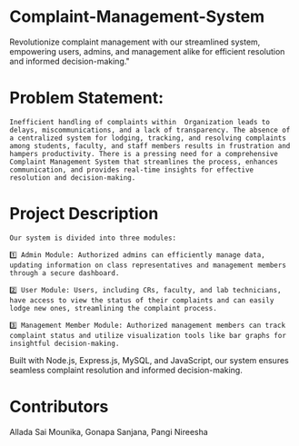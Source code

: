 # Complaint-Management-System
Revolutionize complaint management with our streamlined system, empowering users, admins, and management alike for efficient resolution and informed decision-making."
# Problem Statement:
    Inefficient handling of complaints within  Organization leads to delays, miscommunications, and a lack of transparency. The absence of a centralized system for lodging, tracking, and resolving complaints among students, faculty, and staff members results in frustration and hampers productivity. There is a pressing need for a comprehensive Complaint Management System that streamlines the process, enhances communication, and provides real-time insights for effective resolution and decision-making.

# Project Description
    Our system is divided into three modules:
    
    1️⃣ Admin Module: Authorized admins can efficiently manage data, updating information on class representatives and management members through a secure dashboard.
    
    2️⃣ User Module: Users, including CRs, faculty, and lab technicians, have access to view the status of their complaints and can easily lodge new ones, streamlining the complaint process.
    
    3️⃣ Management Member Module: Authorized management members can track complaint status and utilize visualization tools like bar graphs for insightful decision-making.
    
Built with Node.js, Express.js, MySQL, and JavaScript, our system ensures seamless complaint resolution and informed decision-making.
 # Contributors
Allada Sai Mounika,
Gonapa Sanjana,
Pangi Nireesha
